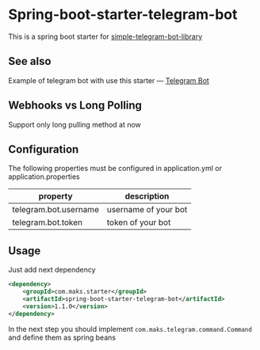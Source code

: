 # Spring-boot-starter-telegram-bot

This is a spring boot starter for [simple-telegram-bot-library](https://github.com/maximaa2001/simple-telegram-bot)

## See also

Example of telegram bot with use this starter — [Telegram Bot](https://github.com/maximaa2001/horoscopeTelegramBot)

## Webhooks vs Long Polling

Support only long pulling method at now

## Configuration

The following properties must be configured in application.yml or application.properties

| property              | description          |
|-----------------------|----------------------|
| telegram.bot.username | username of your bot |
| telegram.bot.token    | token of your bot    |

## Usage

Just add next dependency

```xml
<dependency>
    <groupId>com.maks.starter</groupId>
    <artifactId>spring-boot-starter-telegram-bot</artifactId>
    <version>1.1.0</version>
</dependency>
```

In the next step you should implement `com.maks.telegram.command.Command` and define them as spring beans
